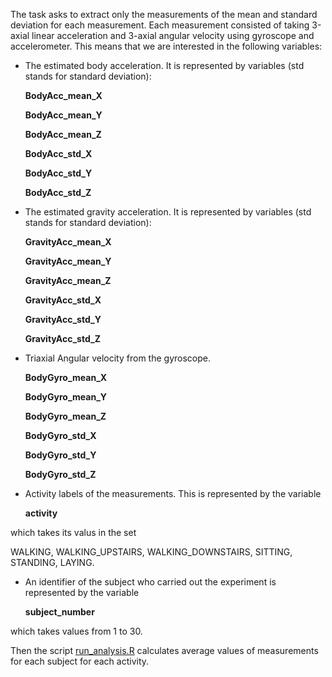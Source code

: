 The task asks to extract only the measurements of the mean and standard deviation for each measurement. Each measurement consisted of taking 3-axial linear acceleration and 3-axial angular velocity using gyroscope and accelerometer. This means that we are interested in the following variables:
- The estimated body acceleration. It is represented by variables (std stands for standard deviation):

    **BodyAcc_mean_X**

    **BodyAcc_mean_Y**

   **BodyAcc_mean_Z**

    **BodyAcc_std_X**

    **BodyAcc_std_Y**

    **BodyAcc_std_Z**
- The estimated gravity acceleration. It is represented by variables (std stands for standard deviation):

    **GravityAcc_mean_X**
    
    **GravityAcc_mean_Y**
  
    **GravityAcc_mean_Z**
   
    **GravityAcc_std_X**
   
    **GravityAcc_std_Y**
   
    **GravityAcc_std_Z**
- Triaxial Angular velocity from the gyroscope. 
   
    **BodyGyro_mean_X**
   
    **BodyGyro_mean_Y**
   
    **BodyGyro_mean_Z**
   
    **BodyGyro_std_X**
   
    **BodyGyro_std_Y**
   
    **BodyGyro_std_Z**
- Activity labels of the measurements. This is represented by the variable

    **activity**

which takes its valus in the set

WALKING, WALKING_UPSTAIRS, WALKING_DOWNSTAIRS, SITTING, STANDING, LAYING.
- An identifier of the subject who carried out the experiment is represented by the variable

    **subject_number**
    
which takes values from 1 to 30.

Then the script [run_analysis.R](https://github.com/passsp/data_cleaning_course_project/blob/master/run_analysis.R) calculates average values of measurements for each subject for each activity.
